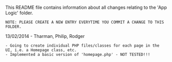 This README file contains information about all changes relating to the 'App Logic' folder. 

	NOTE: PLEASE CREATE A NEW ENTRY EVERYTIME YOU COMMIT A CHANGE TO THIS FOLDER.

13/02/2014 - Tharman, Philip, Rodger

	- Going to create individual PHP files/classes for each page in the UI, i.e. a Homepage class, etc.
	- Implemented a basic version of 'homepage.php' - NOT TESTED!!!
